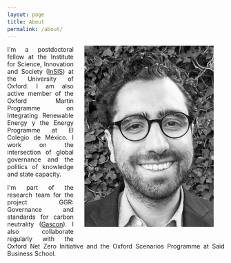```yaml
---
layout: page
title: About
permalink: /about/
---
```


<img src="/assets/personal.jpeg" width="300" style="float: right; margin-left: 25px; margin-right: 25px; margin-bottom: 25px;"/>

<p align="justify"> I'm a postdoctoral fellow at the Institute for Science, Innovation and Society (<a href="https://www.insis.ox.ac.uk/">InSIS</a>) at the University of Oxford. I am also active member of the Oxford Martin Programme on Integrating Renewable Energy y the Energy Programme at El Colegio de México. I work on the intersection of global governance and the politics of knowledge and state capacity. </p>

<p align="justify">  I'm part of the research team for the project GGR: Governance and standards for carbon neutrality (<a href="https://www.insis.ox.ac.uk/gascon-ggrs-governance-and-standards-carbon-neutrality">Gascon</a>). I also collaborate regularly with the Oxford Net Zero Initiative and the Oxford Scenarios Programme at Saïd Business School.</p>

